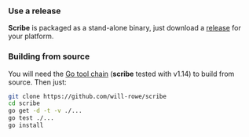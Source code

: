 ### Use a release

**Scribe** is packaged as a stand-alone binary, just download a [release]() for your platform.

### Building from source

You will need the [Go tool chain](https://golang.org/) (**scribe** tested with v1.14) to build from source. Then just:

```sh
git clone https://github.com/will-rowe/scribe
cd scribe
go get -d -t -v ./...
go test ./...
go install
```
